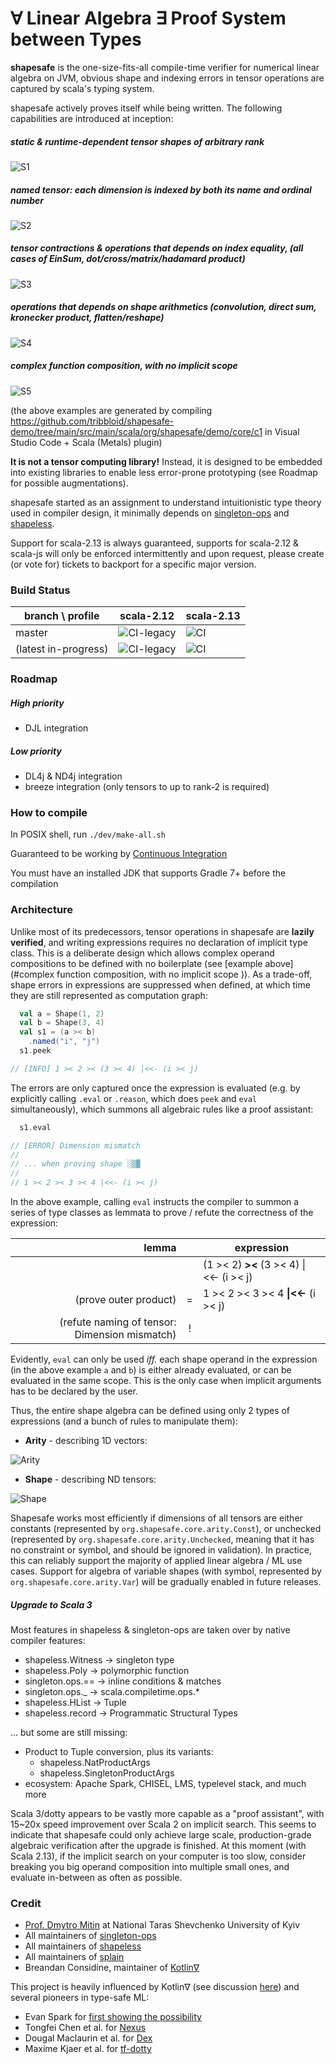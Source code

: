 # ∀ Linear Algebra ∃ Proof System between Types

**shapesafe** is the one-size-fits-all compile-time verifier for numerical linear algebra on JVM, obvious shape and indexing errors in tensor operations are captured by scala's typing system.

shapesafe actively proves itself while being written. The following capabilities are introduced at inception:

##### static & runtime-dependent tensor shapes of arbitrary rank

![S1](doc/video/S1.gif)

##### named tensor: each dimension is indexed by both its name and ordinal number

![S2](doc/video/S2.gif)

##### tensor contractions & operations that depends on index equality, (all cases of EinSum, dot/cross/matrix/hadamard product)

![S3](doc/video/S3.gif)

##### operations that depends on shape arithmetics (convolution, direct sum, kronecker product, flatten/reshape)

![S4](doc/video/S4.gif)

##### complex function composition, with no implicit scope 

![S5](doc/video/S5.gif)

(the above examples are generated by compiling https://github.com/tribbloid/shapesafe-demo/tree/main/src/main/scala/org/shapesafe/demo/core/c1 in Visual Studio Code + Scala (Metals) plugin)

**It is not a tensor computing library!** Instead, it is designed to be embedded into existing libraries to enable less error-prone prototyping (see Roadmap for possible augmentations).

shapesafe started as an assignment to understand intuitionistic type theory used in compiler design, it minimally depends on [singleton-ops](https://github.com/fthomas/singleton-ops) and [shapeless](https://github.com/milessabin/shapeless).

Support for scala-2.13 is always guaranteed, supports for scala-2.12 & scala-js will only be enforced intermittently and upon request, please create (or vote for) tickets to backport for a specific major version.

### Build Status

| branch \ profile | scala-2.12 | scala-2.13 |
| ---- | ---- | ---- |
| master | ![CI-legacy](https://github.com/tribbloid/shapesafe/workflows/CI-legacy/badge.svg?branch=master) | ![CI](https://github.com/tribbloid/shapesafe/workflows/CI/badge.svg?branch=master) |
| (latest in-progress) | ![CI-legacy](https://github.com/tribbloid/shapesafe/workflows/CI-legacy/badge.svg) | ![CI](https://github.com/tribbloid/shapesafe/workflows/CI/badge.svg) |

### Roadmap

##### High priority

- DJL integration

##### Low priority

- DL4j & ND4j integration
- breeze integration (only tensors to up to rank-2 is required)

### How to compile

In POSIX shell, run `./dev/make-all.sh`

Guaranteed to be working by [Continuous Integration](.github/workflows/main.yml)

You must have an installed JDK that supports Gradle 7+ before the compilation

### Architecture

Unlike most of its predecessors, tensor operations in shapesafe are **lazily verified**, and writing expressions requires no declaration of implicit type class.
This is a deliberate design which allows complex operand compositions to be defined with no boilerplate (see [example above](#complex function composition, with no implicit scope )). As a trade-off, shape errors in expressions are suppressed when defined, at which time they are still represented as computation graph:

```scala
  val a = Shape(1, 2)
  val b = Shape(3, 4)
  val s1 = (a >< b)
    .named("i", "j")
  s1.peek

// [INFO] 1 >< 2 >< (3 >< 4) |<<- (i >< j)
```

The errors are only captured once the expression is evaluated (e.g. by explicitly calling `.eval` or `.reason`, which does `peek` and `eval` simultaneously), which summons all algebraic rules like a proof assistant:

```scala
  s1.eval

// [ERROR] Dimension mismatch
//
// ... when proving shape ░▒▓
//
// 1 >< 2 >< 3 >< 4 |<<- (i >< j)
```

In the above example, calling `eval` instructs the compiler to summon a series of type classes as lemmata to prove / refute the correctness of the expression:

|                                         lemma |       | expression                              |
| --------------------------------------------: | :---: | --------------------------------------- |
|                                               |       | (1 >< 2) **><** (3 >< 4) \|<<- (i >< j) |
|                         (prove outer product) |  =    | 1 >< 2 >< 3 >< 4 **\|<<-** (i >< j)     |
| (refute naming of tensor: Dimension mismatch) |  !    |                                         |

Evidently, `eval` can only be used *iff.* each shape operand in the expression (in the above example `a` and `b`)  is either already evaluated, or can be evaluated in the same scope. This is the only case when implicit arguments has to be declared by the user.

Thus, the entire shape algebra can be defined using only 2 types of expressions (and a bunch of rules to manipulate them):

- **Arity** - describing 1D vectors:

![Arity](doc/ArityTypeHierarchy.png)

- **Shape** - describing ND tensors:

![Shape](doc/ShapeTypeHierarchy.png)

Shapesafe works most efficiently if dimensions of all tensors are either constants (represented by `org.shapesafe.core.arity.Const`), or unchecked (represented by `org.shapesafe.core.arity.Unchecked`,  meaning that it has no constraint or symbol, and should be ignored in validation). In practice, this can reliably support the majority of applied linear algebra / ML use cases. Support for algebra of variable shapes (with symbol, represented by `org.shapesafe.core.arity.Var`) will be gradually enabled in future releases.

##### Upgrade to Scala 3

Most features in shapeless & singleton-ops are taken over by native compiler features:

- shapeless.Witness → singleton type
- shapeless.Poly → polymorphic function
- singleton.ops.== → inline conditions & matches
- singleton.ops._ → scala.compiletime.ops.*
- shapeless.HList → Tuple
- shapeless.record → Programmatic Structural Types

... but some are still missing:

- Product to Tuple conversion, plus its variants:
  - shapeless.NatProductArgs
  - shapeless.SingletonProductArgs
- ecosystem: Apache Spark, CHISEL, LMS, typelevel stack, and much more

Scala 3/dotty appears to be vastly more capable as a "proof assistant", with 15~20x speed improvement over Scala 2 on implicit search. This seems to indicate that shapesafe could only achieve large scale, production-grade algebraic verification after the upgrade is finished. At this moment (with Scala 2.13), if the implicit search on your computer is too slow, consider breaking you big operand composition into multiple small ones, and evaluate in-between as often as possible.

### Credit

- [Prof. Dmytro Mitin](https://www.researchgate.net/profile/Dmytro-Mitin) at National Taras Shevchenko University of Kyiv
- All maintainers of [singleton-ops](https://github.com/fthomas/singleton-ops)
- All maintainers of [shapeless](https://github.com/milessabin/shapeless)
- All maintainers of [splain](https://github.com/tek/splain)
- Breandan Considine, maintainer of [Kotlin∇](https://openreview.net/forum?id=SkluMSZ08H)

This project is heavily influenced by Kotlin∇ (see discussion [here](https://github.com/breandan/kotlingrad/issues/11)) and several pioneers in type-safe ML:

- Evan Spark for [first showing the possibility](https://etrain.github.io/2015/05/28/type-safe-linear-algebra-in-scala)
- Tongfei Chen et al. for [Nexus](https://github.com/ctongfei/nexus)
- Dougal Maclaurin et al. for [Dex](https://github.com/google-research/dex-lang)
- Maxime Kjaer et al. for [tf-dotty](https://github.com/MaximeKjaer/tf-dotty)

